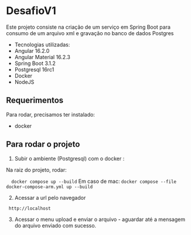 # DesafioV1

Este projeto consiste na criação de um serviço em Spring Boot para consumo de um arquivo xml e gravação no banco de dados Postgres


* Tecnologias utilizadas:
* Angular 16.2.0
* Angular Material 16.2.3
* Spring Boot 3.1.2
* Postgresql 16rc1 
* Docker
* NodeJS

## Requerimentos

Para rodar, precisamos ter instalado:

* docker

## Para rodar o projeto

1. Subir o ambiente (Postgresql) com o docker :

Na raiz do projeto, rodar:

``  docker compose up --build``
Em caso de mac:
``` docker compose --file docker-compose-arm.yml up --build ```

2. Acessar a url pelo navegador

`` http://localhost``

3. Acessar o menu upload e enviar o arquivo - aguardar até a mensagem do arquivo enviado com sucesso.